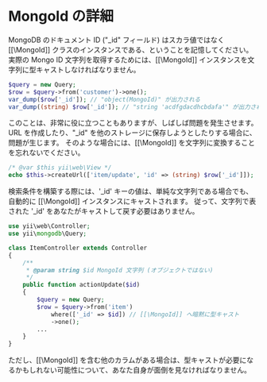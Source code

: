 MongoId の詳細
==============

MongoDB のドキュメント ID ("_id" フィールド) はスカラ値ではなく [[\MongoId]] クラスのインスタンスである、ということを記憶してください。
実際の Mongo ID 文字列を取得するためには、[[\MongoId]] インスタンスを文字列に型キャストしなければなりません。

```php
$query = new Query;
$row = $query->from('customer')->one();
var_dump($row['_id']); // "object(MongoId)" が出力される
var_dump((string) $row['_id']); // "string 'acdfgdacdhcbdafa'" が出力される
```

このことは、非常に役に立つこともありますが、しばしば問題を発生させます。
URL を作成したり、"_id" を他のストレージに保存しようとしたりする場合に、問題が生じます。
そのような場合には、[[\MongoId]] を文字列に変換することを忘れないでください。

```php
/* @var $this yii\web\View */
echo $this->createUrl(['item/update', 'id' => (string) $row['_id']]);
```

検索条件を構築する際には、'_id' キーの値は、単純な文字列である場合でも、自動的に [[\MongoId]] インスタンスにキャストされます。
従って、文字列で表された '_id' をあなたがキャストして戻す必要はありません。

```php
use yii\web\Controller;
use yii\mongodb\Query;

class ItemController extends Controller
{
    /**
     * @param string $id MongoId 文字列 (オブジェクトではない)
     */
    public function actionUpdate($id)
    {
        $query = new Query;
        $row = $query->from('item')
            where(['_id' => $id]) // [[\MongoId]] へ暗黙に型キャスト
            ->one();
        ...
    }
}
```

ただし、[[\MongoId]] を含む他のカラムがある場合は、型キャストが必要になるかもしれない可能性について、あなた自身が面倒を見なければなりません。